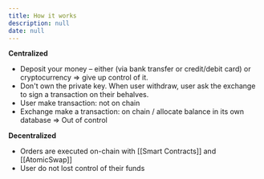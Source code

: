 ```yaml
---
title: How it works
description: null
date: null
---
```


**Centralized**

- Deposit your money – either (via bank transfer or credit/debit card) or cryptocurrency => give up control of it.
- Don't own the private key. When user withdraw, user ask the exchange to sign a transaction on their behalves.
- User make transaction: not on chain
- Exchange make a transaction: on chain / allocate balance in its own database => Out of control

**Decentralized**

- Orders are executed on-chain with [[Smart Contracts]] and [[AtomicSwap]]
- User do not lost control of their funds
